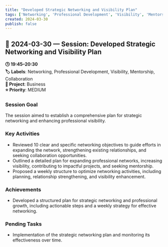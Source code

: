 ```yaml
---
title: "Developed Strategic Networking and Visibility Plan"
tags: ['Networking', 'Professional Development', 'Visibility', 'Mentorship', 'Collaboration']
created: 2024-03-30
publish: false
---
```


## 📅 2024-03-30 — Session: Developed Strategic Networking and Visibility Plan

**🕒 19:45–20:30**  
**🏷️ Labels**: Networking, Professional Development, Visibility, Mentorship, Collaboration  
**📂 Project**: Business  
**⭐ Priority**: MEDIUM  


### Session Goal
The session aimed to establish a comprehensive plan for strategic networking and enhancing professional visibility.

### Key Activities
- Reviewed 10 clear and specific networking objectives to guide efforts in expanding the network, strengthening existing relationships, and seeking collaboration opportunities.
- Outlined a detailed plan for expanding professional networks, increasing visibility, contributing to impactful projects, and seeking mentorship.
- Proposed a weekly structure to optimize networking activities, including planning, relationship strengthening, and visibility enhancement.

### Achievements
- Developed a structured plan for strategic networking and professional growth, including actionable steps and a weekly strategy for effective networking.

### Pending Tasks
- Implementation of the strategic networking plan and monitoring its effectiveness over time.
